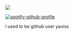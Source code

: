 ![](https://komarev.com/ghpvc/?username=wandering-eye&abbreviated=trueey&color=ff69b4)

[![spotify-github-profile](https://spotify-github-profile.kittinanx.com/api/view?uid=4u0y32tpqdlm4tnv7bxcus6tw&cover_image=true&theme=novatorem&show_offline=true&background_color=121212&interchange=false&bar_color=f4a4c0&bar_color_cover=true)](https://github.com/kittinan/spotify-github-profile)

i used to be github user yaoiss
